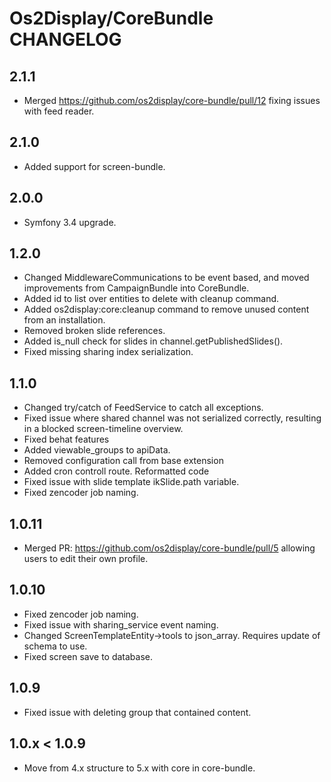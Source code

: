# Os2Display/CoreBundle CHANGELOG

## 2.1.1

* Merged https://github.com/os2display/core-bundle/pull/12 fixing issues with feed reader.

## 2.1.0

* Added support for screen-bundle.

## 2.0.0

* Symfony 3.4 upgrade.

## 1.2.0

* Changed MiddlewareCommunications to be event based, and moved improvements from CampaignBundle into CoreBundle.
* Added id to list over entities to delete with cleanup command.
* Added os2display:core:cleanup command to remove unused content from an installation.
* Removed broken slide references.
* Added is_null check for slides in channel.getPublishedSlides().
* Fixed missing sharing index serialization.

## 1.1.0

* Changed try/catch of FeedService to catch all exceptions.
* Fixed issue where shared channel was not serialized correctly, resulting in a blocked screen-timeline overview.
* Fixed behat features
* Added viewable_groups to apiData.
* Removed configuration call from base extension
* Added cron controll route. Reformatted code
* Fixed issue with slide template ikSlide.path variable.
* Fixed zencoder job naming.

## 1.0.11

* Merged PR: https://github.com/os2display/core-bundle/pull/5 allowing users to edit their own profile.

## 1.0.10

* Fixed zencoder job naming.
* Fixed issue with sharing_service event naming.
* Changed ScreenTemplateEntity->tools to json_array. Requires update of schema to use.
* Fixed screen save to database.

## 1.0.9

* Fixed issue with deleting group that contained content.

## 1.0.x < 1.0.9

* Move from 4.x structure to 5.x with core in core-bundle.
